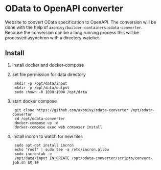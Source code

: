 # OData to OpenAPI converter

Website to convert OData specification to OpenAPI. The conversion will be done
with the help of `axonivy/builder-containers:odata-converter`. Because the
conversion can be a long running process this will be processed asynchron with a
directory watcher.

## Install

1) install docker and docker-compose

2) set file permission for data directory

        mkdir -p /opt/data/input
        mkdir -p /opt/data/output
        sudo chown -R 1000:1000 /opt/data 

3) start docker compose

        git clone https://github.com/axonivy/odata-converter /opt/odata-converter
        cd /opt/odata-converter
        docker-compose up -d
        docker-compose exec web composer install

4) install incron to watch for new files
        
        sudo apt-get install incron
        echo "root" | sudo tee -a /etc/incron.allow
        sudo incrontab -e
        /opt/data/input IN_CREATE /opt/odata-converter/scripts/convert-job.sh $@ $#
